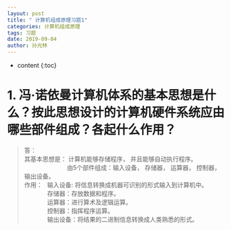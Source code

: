 ```yaml
---
layout: post
title: " 计算机组成原理习题1"
categories: 计算机组成原理
tags: 习题
date: 2019-09-04
author: 孙光林
---
```


* content
{:toc}

# 1. 冯·诺依曼计算机体系的基本思想是什么？按此思想设计的计算机硬件系统应由哪些部件组成？各起什么作用？





> 答：  
其基本思想是： 计算机能够存储程序， 并且能够自动执行程序。 
&ensp;&ensp;&ensp;&ensp;&ensp;&ensp;&ensp;  
&ensp;&ensp;&ensp;&ensp;&ensp;&ensp;&ensp;
&ensp;&ensp;&ensp;&ensp;&ensp;&ensp;
由5个部件组成：输入设备， 存储器， 运算器， 控制器， 输出设备。  
作用： &ensp;输入设备: 将信息转换成机器可识别的形式输入到计算机中。  
&ensp;&ensp;&ensp;&ensp;&ensp;&ensp;&ensp;
存储器：存放数据和程序。  
&ensp;&ensp;&ensp;&ensp;&ensp;&ensp;&ensp;
运算器：进行算术及逻辑运算。  
&ensp;&ensp;&ensp;&ensp;&ensp;&ensp;&ensp;
控制器：指挥程序运算。  
&ensp;&ensp;&ensp;&ensp;&ensp;&ensp;&ensp;
输出设备：将结果的二进制信息转换成人类熟悉的形式。 